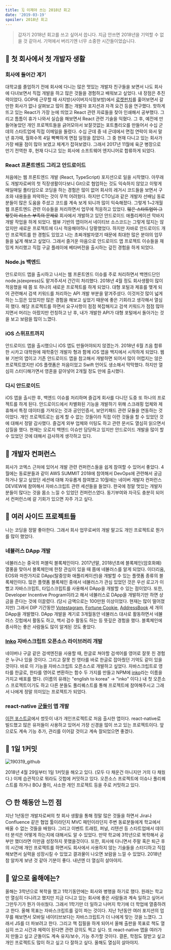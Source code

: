 ```yaml
---
title: 🗓 이제야 쓰는 2018년 회고
date: '2019-03-19'
spoiler: 2018년 회고
---
```


> 갑자기 2018년 회고를 쓰고 싶어서 씁니다. 지금 안쓰면 2018년을 기억할 수 없을 것 같아서. 기억에서 버리기엔 너무 소중한 시간들이었습니다.

## 🎡 첫 회사에서 첫 개발자 생활

### 회사에 들어간 계기

대학교를 졸업하기 전에 회사에 다니는 많은 멋있는 개발자 친구들을 보면서 나도 회사에 다녀보면서 직접 개발을 하고 많은 것들을 경험하고 배워보고 싶었다. 내 장점은 추진력이었다. GOP에 근무할 때 사지방(사이버지식정보방)에서 [로켓펀치](https://www.rocketpunch.com/)를 훑어보면서 갈만한 회사가 없나 살펴보고 많이 뽑는 개발자 포지션과 자격 요건 등을 연구했다. 핫하게 뜨고 있는 React가 가장 눈에 띄었고 React 관련 자료들을 찾아 인쇄해서 공부했다. 그리고 틈틈이 휴가 나와서 실습을 해보면서 React 관련 기술을 익혔다. 그 후, 예전에 만들어놓았던 개인 프로젝트들을 긁어모아서 보잘것없는 포트폴리오를 만들어서 수십 군데의 스타트업에 직접 이메일을 돌렸다. 수십 군데 중 네 군데에서 면접 연락이 와서 말년 휴가때, 월화수목 4일 빡빡하게 면접 일정을 잡았다. 그 중 현재 다니고 있는 회사가 가장 배울 점이 많아 보였고 체계가 잡혀보였다. 그래서 2017년 11월에 육군 병장으로 만기 전역한 후, 현재 다니고 있는 회사에 소프트웨어 엔지니어로 합류하게 되었다.

### React 프론트엔드 그리고 안드로이드

처음에는 웹 프론트엔드 개발 (React, TypeScript) 포지션으로 일을 시작했다. 아무래도 개발자로써의 첫 직장생활이다보니 Git으로 협업하는 것도 익숙하지 않았고 이렇게 매일매일 풀타임으로 코딩을 하는 경험은 많이 없어 회사의 레거시 코드들을 보면서 구조와 내용들을 파악하는 것이 무척 어려웠다. 하지만 CTO님과 같은 개발자 선배님 동료분들이 많은 도움을 주셨고 코드를 계속 보게 되니까 많이 익숙해졌다. 그렇게 1~2개월 웹 프론트엔드 관련 이슈들을 처리하면서 업무에 적응하고 있었다. ~~많은 스타트업이 그렇듯이 리소스 부족의 문제로~~ 회사에서 개발하고 있던 안드로이드 애플리케이션 막바지 개발 작업을 하게 되었다. 웹뷰 기반의 앱이어서 네이티브 소스코드는 그렇게 많지는 않았지만 새로운 프로젝트에 다시 적응해야하니 당황했었다. 하지만 자바로 안드로이드 개인 프로젝트를 한 경험도 있었고 나는 초짜개발자였기 때문에 최대한 많은 분야의 업무들을 넓게 해보고 싶었다. 그래서 즐거운 마음으로 안드로이드 앱 프로젝트 이슈들을 재밌게 처리했고 직접 구글 플레이에 베타버전을 출시하는 갚진 경험을 하게 되었다. 

### Node.js 백엔드

안드로이드 앱을 출시하고 나서는 웹 프론트엔드 이슈를 주로 처리하면서 백엔드단인 node.js(express)도 맡겨주셔서 간간히 처리했다. 2018년 4월 정도 회사생활이 많이 적응했을 때 쯤 또 하나의 새로운 프로젝트를 하게 되었다. 대형 포털과 제휴를 맺게 되어 관련해서 검색 키워드를 처리하는 API 개발 부분을 맡겨주셨다. 이것저것 많이 넓게 하는 느낌은 있었지만 많은 경험을 해보고 싶었기 때문에 좋은 기회라고 생각해서 열심히 했다. 해당 프로젝트를 하면서 요구사항이 점점 복잡해지고 검색 키워드가 점점 많아지면서 머리는 아팠지만 런칭하고 난 후, 내가 개발한 API가 대형 포털에서 돌아가는 것을 보고 보람을 많이 느꼈다.

### iOS 스위프트까지

안드로이드 앱을 출시했으니 iOS 앱도 만들어야되지 않겠는가. 2018년 6월 즈음 합류한 시카고 대학원에 재학중인 개발자 형과 함께 iOS 앱을 백지에서 시작하게 되었다. 웹뷰 기반의 앱이고 기존 안드로이드 앱을 참고해서 개발하면 되어서 많이 어렵지는 않은 프로젝트였지만 iOS 플랫폼은 처음이었고 Swift 언어도 생소해서 막막했다. 하지만 열심히 스터디해가면서 영혼을 갈아넣어 2개월 정도 만에 출시했다.

### 다시 안드로이드

iOS 앱을 출시한 후, 백엔드 이슈를 처리하며 즐겁게 회사를 다니던 도중 또 하나의 프로젝트를 하게 된다. 안드로이드에서 차별화된 기능을 개발하기 위해 스크래핑 업체와 제휴해서 특정 데이터를 가져오는 것과 공인인증서, 보안키패드 관련 모듈을 연동하는 것이었다. 개인 프로젝트로는 쉽게 할 수 없는 것들이라 직접 이런 것들을 할 수 있었던 것에 대해서 정말 감사했다. 즐겁게 외부 업체와 미팅도 하고 관련 문서도 열심히 읽으면서 삽질을 했다. 현재는 오로지 백엔드 이슈만 담당하고 있지만 안드로이드 개발을 많이 할 수 있었던 것에 대해서 감사하게 생각하고 있다.

## 👑 개발자 컨퍼런스

회사가 코엑스 근처에 있어서 개발 관련 컨퍼런스들을 쉽게 참여할 수 있어서 좋았다. 4월에는 동료분들과 같이 AWS SUMMIT 2018에 참여해서 DevOps에 관련해서 궁금하거나 알고 싶었던 세션에 대해 자유롭게 참여했고 10월에는 네이버 개발자 컨퍼런스 DEVIEW에 참여해서 자바스크립트 관련 세션들을 들었다. 한국에 정말 멋있는 개발자분들이 많다는 것을 몸소 느낄 수 있었던 컨퍼런스였다. 동기부여와 자극도 충분히 되어서 컨퍼런스에 갈 기회가 있으면 자주 가고 싶다.

## 🦁 여러 사이드 프로젝트들

나는 코딩을 정말 좋아한다. 그래서 회사 업무로써의 개발 말고도 개인 프로젝트로 뭔가를 많이 했었다. 

### 네뷸러스 DApp 개발

네뷸러스는 중국의 퍼블릭 블록체인이다. 2017년말, 2018년초에 블록체인(암호화폐) 열풍을 맞아서 블록체인에 한창 관심이 있을 때 쯤에 네뷸러스를 알게 되었다. 이더리움, EOS와 마찬가지로 DApp(탈중앙화 애플리케이션)을 개발할 수 있는 플랫폼 종류의 블록체인이다. 많은 플랫폼 블록체인 중에서 네뷸러스가 관심 있었던 것은 우선 로고가 이뻤고 자바스크립트, 타입스크립트를 사용해서 DApp을 개발할 수 있는 점이었다. 또한, Developer Incentive Program이라고 해서 네뷸러스로 DApp을 개발하기만 하면 상금을 준다는 것에 이끌렸다. (당시 금액으로는 100만원 이상이었다. 현재는 많이 떨어졌지만) 그래서 DIP 기간동안 [Votestagram](http://github.com/738/nebulas-voting), [Fortune Cookie](https://github.com/738/nebulas-fortunecookie), [AddressBook](https://github.com/738/nebulas-addressbook) 세 개의 DApp을 개발했다. DApp 개발을 계기로 3개월동안 네뷸러스 대사로 활동하면서 네뷸러스 깃헙에서 활동도 하고, 백서 검수 활동도 하는 등 뜻깊은 경험을 했다. 블록체인에 종사하는 좋은 사람들도 많이 알게된 것도 좋았다.

### [Inko](https://inko.holy.kiwi) 자바스크립트 오픈소스 라이브러리 개발

네이버나 구글 같은 검색엔진을 사용할 때, 한글로 쳐야할 검색어를 영어로 잘못 친 경험은 누구나 있을 것이다. 그리고 잘못 친 영타를 바로 한글로 잡아줬던 기억도 같이 있을 것이다. 바로 이 기능을 자바스크립트 오픈소스로 개발하고 싶었다. 자바스크립트로 영타를 한글로, 한타를 영어로 변환하는 함수 두 가지를 만들고 NPM에 [inko](https://npmjs.com/package/inko)라는 이름을 가지고 배포를 했다. (이름의 유래는 "english to korea" -> "inko" 이다.) 내 첫 오픈소스 프로젝트이기도 하고 다른 분들도 풀리퀘스트를 통해 프로젝트에 참여해주시고 그래서 나에게 정말 의미있는 프로젝트가 되었다.

### react-native [군돌이](http://onelink.to/sqc7wh) 앱 개발

[이전 포스트글](https://blog.holy.kiwi/js/190127/)에서 썼듯이 내가 개인프로젝트로 처음 출시한 앱이다. react-native로 빌드했고 많은 유저들이 사용하고 있어서 가장 신경을 많이 쓰고 있는 프로젝트이다. 앞으로도 계속 기능 추가, 관리를 이어갈 것이고 계속 잘되었으면 좋겠다.

## 🐙 1일 1커밋

![190319_github](./190319_github.png)

2018년 4월 29일부터 1일 1커밋을 해오고 있다. (모두 다 채운건 아니지만 거의 다 채웠다.) 이제 습관적으로 뭐라도 깃헙에 커밋하고 있다. 오픈소스 프로젝트에 이슈나 풀리퀘스트를 하거나 BOJ 풀이, 사소한 개인 프로젝트 등을 주로 커밋하고 있다.

## 😶 한 해동안 느낀 점

지난 1년동안 개발자로써의 첫 회사 생활을 통해 정말 많은 것들을 하면서 Jira나 Confluence 같은 협업 툴이라던지 MVC 패턴이라던지 주변 동료분들에게 학교에서 배울 수 없는 것들을 배웠다. 그리고 이벤트 트래킹, 퍼널, 리텐션 등 스타트업에서 데이터 분석은 어떻게 하는지에 대해서도 알 수 있었다. 만약 학교에 3학년으로 복학해서 공부만 했더라면 이만큼 성장하지 못했을것이다. 또한, 회사에 다니면서 주말 혹은 퇴근 후의 시간에 개인 프로젝트를 하면서도 회사에서 사용하지 않는 기술들을 스터디하고 직접 해보면서 실력을 성장시킬 수 있었고 결과물이 나오면 보람을 느낄 수 있었다. 2018년 참 알차게 보낸 것 같아 기분이 좋다. 내년엔 더 열심히 살아야지.

## 🛫 앞으로 올해에는?

올해는 3학년으로 복학을 했고 1학기동안에는 회사와 병행을 하기로 했다. 원래는 학교만 열심히 다니려고 했지만 지금 다니고 있는 회사에 좋은 사람들과 계속 일하고 싶어서 그만두기가 뭔가 아쉬웠다. 그래서 1학기만 더 일하고 나머지 학기에 더 학업에 열중하려고 한다. 올해 목표는 자바스크립트를 깊이 파는 것이다. 지난 1년동안 여러 포지션의 업무를 해보면서 모바일 네이티브보다는 자바스크립트가 더 나에게 맞는 것을 느꼈다. 그래서 JS를 더 파보려고 한다. 그리고 책 집필을 하게 되어서 올해 출판을 목표로 책도 열심히 쓰고 시간과 체력이 된다면 관련 강의도 찍고 싶다. 또 react-native 앱을 여러가지 만들고 싶고 군돌이도 계속 유지/보수, 기능 추가할 것이다. 결론, 학점도 잘받고 싶고 개인 프로젝트도 많이 하고 싶고 다 잘하고 싶다. 올해도 열심히 살아야지.